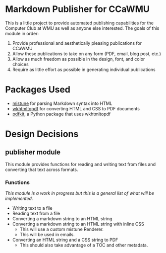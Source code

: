 # Markdown Publisher for CCaWMU

This is a little project to provide automated publishing capabilities for the Computer Club at WMU as well as anyone else interested. The goals of this module in order:

1. Provide professional and aesthetically pleasing publications for CCaWMU
1. Allow these publications to take on any form (PDF, email, blog post, etc.)
1. Allow as much freedom as possible in the design, font, and color choices
1. Require as little effort as possible in generating individual publications

# Packages Used

- [mistune](https://github.com/lepture/mistune) for parsing Markdown syntax into HTML
- [wkhtmltopdf](http://wkhtmltopdf.org/) for converting HTML and CSS to PDF documents
- [pdfkit](https://pypi.python.org/pypi/pdfkit), a Python package that uses wkhtmltopdf 

# Design Decisions

## publisher module

This module provides functions for reading and writing text from files and converting that text across formats.

### Functions

*This module is a work in progress but this is a general list of what will be implemented.*

- Writing text to a file
- Reading text from a file
- Converting a markdown string to an HTML string 
- Converting a markdown string to an HTML string with inline CSS
  - This will use a custom mistune Renderer.
  - This will be used in emails.
- Converting an HTML string and a CSS string to PDF
  - This should also take advantage of a TOC and other metadata.
